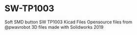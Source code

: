# SW-TP1003
Soft SMD button SW TP1003
Kicad Files
Opensource files from @pwavrobot
3D files made with Solidworks 2019
